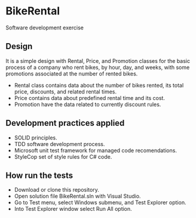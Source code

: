 # BikeRental

Software development exercise

## Design

It is a simple design with Rental, Price, and Promotion classes for the basic process of a company who rent bikes, by hour, day, and weeks, with some promotions associated at the number of rented bikes.

- Rental class contains data about the number of bikes rented, its total price, discounts, and related rental times.
- Price contains data about predefined rental time and its cost.
- Promotion have the data related to currently discount rules.

## Development practices applied

- SOLID principles.
- TDD software development process.
- Microsoft unit test framework for managed code recomendations.
- StyleCop set of style rules for C# code.

## How run the tests

- Download or clone this repository.
- Open solution file BikeRental.sln with Visual Studio.
- Go to Test menu, select Windows submenu, and Test Explorer option.
- Into Test Explorer window select Run All option.